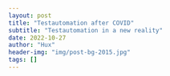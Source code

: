```yaml
---
layout: post
title: "Testautomation after COVID"
subtitle: "Testautomation in a new reality"
date: 2022-10-27
author: "Hux"
header-img: "img/post-bg-2015.jpg"
tags: []
---
```

